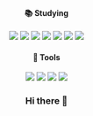 <div align="center">
  <!--<img src="https://capsule-render.vercel.app/api?type=wave&color=auto&height=300&section=header&text=capsule%20render&fontSize=90" />-->

#### :books: Studying
  <div>
    <img src="https://img.shields.io/badge/Java-007396?style=flat-square&logo=joplin&logoColor=white"/>
    <img src="https://img.shields.io/badge/javascript-F7DF1E?style=flat-square&logo=JavaScript&logoColor=white"/>
    <img src="https://img.shields.io/badge/CSS-F43059?style=flat-square&logo=css3&logoColor=white"/>
    <img src="https://img.shields.io/badge/SQL-4479A1?style=flat-square&logo=mysql&logoColor=white"/>
    <img src="https://img.shields.io/badge/Html-E34F26?style=flat-square&logo=html5&logoColor=white"/>
    <img src="https://img.shields.io/badge/Spring-6DB33F?style=flat-square&logo=spring&logoColor=white"/>
    <img src="https://img.shields.io/badge/Jquery-0769AD?style=flat-square&logo=jquery&logoColor=white"/>
    <br />
   </div>
   
  
#### :wrench: Tools 
  <div>
    <img src="https://img.shields.io/badge/GitHub-181717?style=flat-square&logo=github&logoColor=white"/>
    <img src="https://img.shields.io/badge/VisualStudioCode-007ACC?style=flat-square&logo=visualstudiocode&logoColor=white"/>
    <img src="https://img.shields.io/badge/Eclipseide-2C2255?style=flat-square&logo=eclipseide&logoColor=white"/>
    <img src="https://img.shields.io/badge/intellijidea-000000?style=flat-square&logo=intellijidea&logoColor=white"/>
  </div>



### Hi there 👋

<!--
**PARKEUNGYEONG/PARKEUNGYEONG** is a ✨ _special_ ✨ repository because its `README.md` (this file) appears on your GitHub profile.

Here are some ideas to get you started:

- 🔭 I’m currently working on ...
- 🌱 I’m currently learning ...
- 👯 I’m looking to collaborate on ...
- 🤔 I’m looking for help with ...
- 💬 Ask me about ...
- 📫 How to reach me: ...
- 😄 Pronouns: ...
- ⚡ Fun fact: ...
-->
</div>

